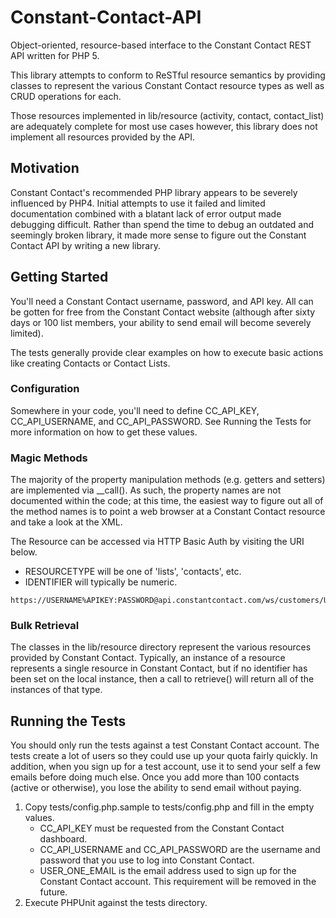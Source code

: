 Constant-Contact-API
====================

Object-oriented, resource-based interface to the Constant Contact REST API written for PHP 5.

This library attempts to conform to ReSTful resource semantics by providing classes to represent the various Constant Contact resource types as well as CRUD operations for each.

Those resources implemented in lib/resource (activity, contact, contact_list) are adequately complete for most use cases however, this library does not implement all resources provided by the API.

Motivation
----------
Constant Contact's recommended PHP library appears to be severely influenced by PHP4. Initial attempts to use it failed and limited documentation combined with a blatant lack of error output made debugging difficult. Rather than spend the time to debug an outdated and seemingly broken library, it made more sense to figure out the Constant Contact API by writing a new library.

Getting Started
---------------

You'll need a Constant Contact username, password, and API key. All can be gotten for free from the Constant Contact website (although after sixty days or 100 list members, your ability to send email will become severely limited).

The tests generally provide clear examples on how to execute basic actions like creating Contacts or Contact Lists.

### Configuration
Somewhere in your code, you'll need to define CC_API_KEY, CC_API_USERNAME, and CC_API_PASSWORD. See Running the Tests for more information on how to get these values.

### Magic Methods
The majority of the property manipulation methods (e.g. getters and setters) are implemented via __call(). As such, the property names are not documented within the code; at this time, the easiest way to figure out all of the method names is to point a web browser at a Constant Contact resource and take a look at the XML.

The Resource can be accessed via HTTP Basic Auth by visiting the URI below.
- RESOURCETYPE will be one of 'lists', 'contacts', etc.
- IDENTIFIER will typically be numeric.

```
https://USERNAME%APIKEY:PASSWORD@api.constantcontact.com/ws/customers/USERNAME/RESOURCETYPE/IDENTIFIER
```

### Bulk Retrieval
The classes in the lib/resource directory represent the various resources provided by Constant Contact. Typically, an instance of a resource represents a single resource in Constant Contact, but if no identifier has been set on the local instance, then a call to retrieve() will return all of the instances of that type.

Running the Tests
-----------------

You should only run the tests against a test Constant Contact account. The tests create a lot of users so they could use up your quota fairly quickly. In addition, when you sign up for a test account, use it to send your self a few emails before doing much else. Once you add more than 100 contacts (active or otherwise), you lose the ability to send email without paying.

1. Copy tests/config.php.sample to tests/config.php and fill in the empty values.
	- CC_API_KEY must be requested from the Constant Contact dashboard.
	- CC_API_USERNAME and CC_API_PASSWORD are the username and password that you use to log into Constant Contact.
	- USER_ONE_EMAIL is the email address used to sign up for the Constant Contact account.  This requirement will be removed in the future.
2. Execute PHPUnit against the tests directory.
